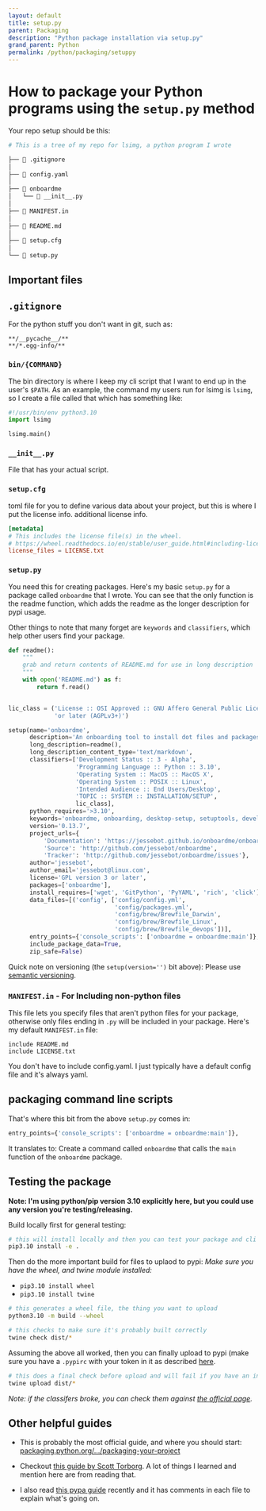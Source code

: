 ```yaml
---
layout: default
title: setup.py
parent: Packaging
description: "Python package installation via setup.py"
grand_parent: Python
permalink: /python/packaging/setuppy
---
```


# How to package your Python programs using the `setup.py` method
Your repo setup should be this:

```sh
# This is a tree of my repo for lsimg, a python program I wrote

├──  .gitignore
│
├──  config.yaml
│
├──  onboardme
│   └──  __init__.py
│
├──  MANIFEST.in
│
├──  README.md
│
├──  setup.cfg
│
└──  setup.py
```

## Important files

## `.gitignore`
For the python stuff you don't want in git, such as:

```gitignore
**/__pycache__/**
**/*.egg-info/**
```

### `bin/{COMMAND}`
The bin directory is where I keep my cli script that I want to end up in the
user's `$PATH`. As an example, the command my users run for lsimg is `lsimg`,
so I create a file called that which has something like:

```python
#!/usr/bin/env python3.10
import lsimg

lsimg.main()
```

### `__init__.py`
File that has your actual script.

### `setup.cfg`
toml file for you to define various data about your project, but this is
where I put the license info. additional license info.

```toml
[metadata]
# This includes the license file(s) in the wheel.
# https://wheel.readthedocs.io/en/stable/user_guide.html#including-license-files-in-the-generated-wheel-file
license_files = LICENSE.txt
```

### `setup.py`

You need this for creating packages. Here's my basic `setup.py` for a package
 called `onboardme` that I wrote. You can see that the only function is the readme
 function, which adds the readme as the longer description for pypi usage.

Other things to note that many forget are `keywords` and `classifiers`, which
 help other users find your package.

```python
def readme():
    """
    grab and return contents of README.md for use in long description
    """
    with open('README.md') as f:
        return f.read()


lic_class = ('License :: OSI Approved :: GNU Affero General Public License v3'
             'or later (AGPLv3+)')

setup(name='onboardme',
      description='An onboarding tool to install dot files and packages',
      long_description=readme(),
      long_description_content_type='text/markdown',
      classifiers=['Development Status :: 3 - Alpha',
                   'Programming Language :: Python :: 3.10',
                   'Operating System :: MacOS :: MacOS X',
                   'Operating System :: POSIX :: Linux',
                   'Intended Audience :: End Users/Desktop',
                   'TOPIC :: SYSTEM :: INSTALLATION/SETUP',
                   lic_class],
      python_requires='>3.10',
      keywords='onboardme, onboarding, desktop-setup, setuptools, development',
      version='0.13.7',
      project_urls={
          'Documentation': 'https://jessebot.github.io/onboardme/onboardme',
          'Source': 'http://github.com/jessebot/onboardme',
          'Tracker': 'http://github.com/jessebot/onboardme/issues'},
      author='jessebot',
      author_email='jessebot@linux.com',
      license='GPL version 3 or later',
      packages=['onboardme'],
      install_requires=['wget', 'GitPython', 'PyYAML', 'rich', 'click'],
      data_files=[('config', ['config/config.yml',
                              'config/packages.yml',
                              'config/brew/Brewfile_Darwin',
                              'config/brew/Brewfile_Linux',
                              'config/brew/Brewfile_devops'])],
      entry_points={'console_scripts': ['onboardme = onboardme:main']},
      include_package_data=True,
      zip_safe=False)
```

Quick note on versioning (the `setup(version='')` bit above): Please use
[semantic versioning](https://semver.org/).

### `MANIFEST.in` - For Including non-python files
This file lets you specify files that aren't python files for your package,
otherwise only files ending in `.py` will be included in your package. Here's
my default `MANIFEST.in` file:

```in
include README.md
include LICENSE.txt
```

You don't have to include config.yaml. I just typically have a default config
file and it's always yaml.


## packaging command line scripts

That's where this bit from the above `setup.py` comes in:

```python
entry_points={'console_scripts': ['onboardme = onboardme:main']},
```

It translates to: Create a command called `onboardme` that calls the `main`
function of the `onboardme` package.

## Testing the package
__**Note**: I'm using python/pip version 3.10 explicitly here, but you could use any version you're testing/releasing.__

Build locally first for general testing:
```bash
# this will install locally and then you can test your package and cli tools
pip3.10 install -e .
```

Then do the more important build for files to uplaod to pypi:
_Make sure you have the wheel, and twine module installed:_
- `pip3.10 install wheel`
- `pip3.10 install twine`

```bash
# this generates a wheel file, the thing you want to upload
python3.10 -m build --wheel

# this checks to make sure it's probably built correctly
twine check dist/*
```

Assuming the above all worked, then you can finally upload to pypi (make sure you have a `.pypirc` with your token in it as described [here](https://packaging.python.org/en/latest/guides/distributing-packages-using-setuptools/#create-an-account).

```bash
# this does a final check before upload and will fail if you have an incorrect classifer
twine upload dist/*
```

_Note: if the classifers broke, you can check them against [the official page](https://pypi.org/classifiers/)._

## Other helpful guides

- This is probably the most official guide, and where you should start:
  [packaging.python.org/.../packaging-your-project](https://packaging.python.org/en/latest/guides/distributing-packages-using-setuptools/#packaging-your-project)

- Checkout [this guide by Scott Torborg](https://python-packaging.readthedocs.io/en/latest/).
  A lot of things I learned and mention here are from reading that.

- I also read [this pypa guide](https://github.com/pypa/sampleproject) recently
  and it has comments in each file to explain what's going on.
